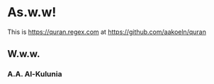 
# As.w.w!
  
  This is <https://quran.regex.com> at <https://github.com/aakoeln/quran>

## W.w.w.

### A.A. Al-Kulunia
